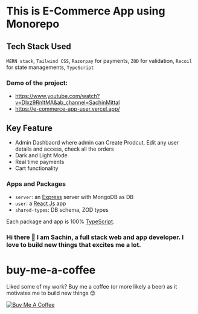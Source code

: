 # This is E-Commerce App using Monorepo
## Tech Stack Used
`MERN stack`, `Tailwind CSS`, `Razorpay` for payments, `ZOD` for validation, `Recoil` for state managements, `TypeScript`

### Demo of the project:
- https://www.youtube.com/watch?v=Dlxz9RnltMA&ab_channel=SachinMittal
- https://e-commerce-app-user.vercel.app/

## Key Feature
- Admin Dashbaord where admin can Create Prodcut,  Edit any user details and access, check all the orders
- Dark and Light Mode
- Real time payments
- Cart functionality

### Apps and Packages

- `server`: an [Express](https://expressjs.com/) server with MongoDB as DB
- `user`: a [React Js](https://react.dev/) app
- `shared-types`: DB schema, ZOD types

Each package and app is 100% [TypeScript](https://www.typescriptlang.org/).

### Hi there 👋 I am Sachin, a full stack web and app developer. I love to build new things that excites me a lot.

# buy-me-a-coffee
Liked some of my work? Buy me a coffee (or more likely a beer) as it motivates me to build new things 😊

<a href="https://www.buymeacoffee.com/sachinm" target="_blank"><img src="https://bmc-cdn.nyc3.digitaloceanspaces.com/BMC-button-images/custom_images/orange_img.png" alt="Buy Me A Coffee" style="height: auto !important;width: auto !important;" ></a>

